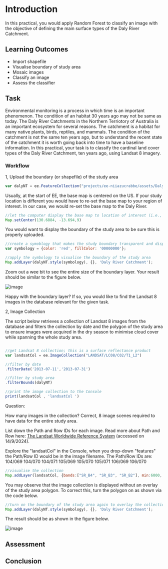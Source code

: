 # Introduction

In this practical, you would apply Random Forest to classify an image with the objective of defining the main surface types of the Daly River Catchment.


## Learning Outcomes

- Import shapefile
- Visualise boundary of study area
- Mosaic images
- Classify an image
- Assess the classifier 



## Task


Environmental monitoring is a process in which time is an important phenomenon. The condition of an habitat 30 years ago may not be same as today. The Daly River Catchments in the Northern Terriotory of Australia is an important ecosystem for several reasons. The catchment is a habitat for many native plants, birds, reptiles, and mammals. The condition of the catchment is not the same ten years ago, but to understand the recent state of the catchment it is worth going back into time to have a baseline information. In this practical, your task is to classify the cardinal land cover types of the Daly River Catchment, ten years ago, using Landsat 8 imagery.


### Workflow


1, Upload the boundary (or shapefile) of the study area 

```JavaScript
var dalyNT = ee.FeatureCollection("projects/ee-niiazucrabbe/assets/DalyCatchment")
```

Usually, at the start of EE, the base map is centered on the US. If your study location is different you would have to re-set the base map to your region of interest. In our case, we would re-set the base map to the Daly River.

```JavaScript
//let the computer display the base map to location of interest (i.e., Daly River)
Map.setCenter(130.6884, -13.694,9)
```

You would want to display the boundary of the study area to be sure this is properly uploaded.

```JavaScript
//create a symoblogy that makes the study boundary transparent and display this  
var symbology = {color: 'red', fillColor: '00000000'};

//apply the symbology to visualise the boundary of the study area
Map.addLayer(dalyNT.style(symbology), {}, 'Daly River Catchment');
```
Zoom out a wee bit to see the entire size of the boundary layer. Your result should be similar to the figure below.



![image](https://github.com/user-attachments/assets/409533fe-17ca-4f02-b9e4-03964091f3e2)




Happy with the boundary layer? If so, you would like to find the Landsat 8 images in the database relevant for the given task.


2, Image Collection

The script below retrieves a collection of Landsat 8 images from the database and filters the collection by date and the polygon of the study area to ensure images were acquired in the dry season to minimise cloud cover while spanning the whole study area. 


```JavaScript

//get Landsat 8 collection; this is a surface reflectance product 
var landsatCol = ee.ImageCollection("LANDSAT/LC08/C02/T1_L2")

//filter by date
.filterDate('2013-07-11','2013-07-31')

//filter by study area
.filterBounds(dalyNT)

//print the image collection to the Console
print(landsatCol , 'landsatCol ')
```

Question:

How many images in the collection? Correct, 8 image scenes required to have data for the entire study area.

List down the Path and Row IDs for each image. Read more about Path and Row here: [The Landsat Worldwide Reference System](https://landsat.gsfc.nasa.gov/about/the-worldwide-reference-system/)
(accessed on 14/9/2024).


Explore the "landsatCol" in the Console, when you drop-down "features" the Path/Row ID would be in the image filename. The Path/Row IDs are:
104/069
104/070
104/071
105/069
105/070
105/071
106/069
106/070


```JavaScript
//visualise the collection
Map.addLayer(landsatCol, {bands:["SR_B4", "SR_B3", "SR_B2"], min:6000, max:12000})
```

You may observe that the image collection is displayed without an overlay of the study area polygon. To correct this, turn the polygon on as shown via the code below.

```JavaScript
//turn on the boundary of the study area again to overlay the collection
Map.addLayer(dalyNT.style(symbology), {}, 'Daly River Catchment');
```

The result should be as shown in the figure below.


![image](https://github.com/user-attachments/assets/a5570d30-6ce5-4e98-a5c9-d1e2facaf74d)





## Assessment



## Conclusion
